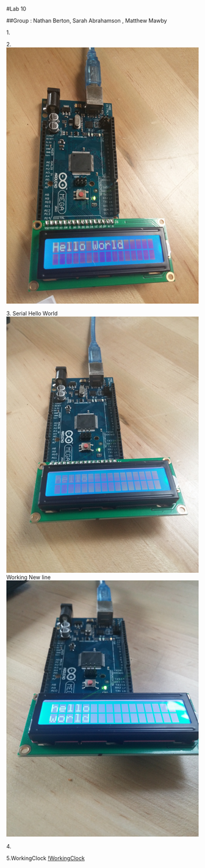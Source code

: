#Lab 10 

##Group : Nathan Berton, Sarah Abrahamson , Matthew Mawby


1\.

2\.![Hello World](Lab10HelloWorld.jpg)

3\. Serial Hello World
		![Serial Hello](Lab10Hello.jpg)
		Working New line
	 ![Working\n](Lab10n.jpg)

4\.

5\.WorkingClock
[!WorkingClock](Lab10Clock.jpg)